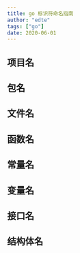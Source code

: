 ```yaml
---
title: go 标识符命名指南
author: "edte"
tags: ["go"]
date: 2020-06-01
---
```




## 项目名

## 包名

## 文件名

## 函数名

## 常量名

## 变量名

## 接口名

## 结构体名

